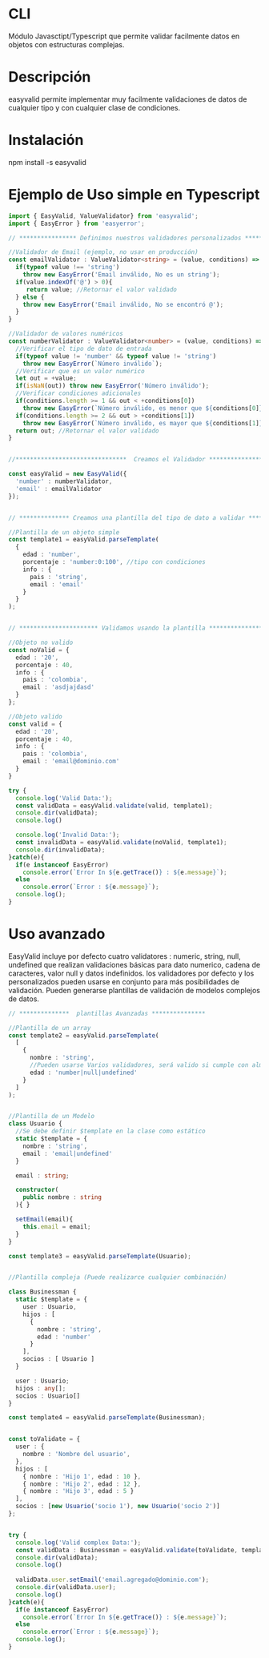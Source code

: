 # CLI
Módulo Javasctipt/Typescript que permite validar facilmente datos en objetos con estructuras complejas.

# Descripción
easyvalid permite implementar muy facilmente validaciones de datos de cualquier tipo y con cualquier clase de condiciones.

# Instalación
npm install -s easyvalid

# Ejemplo de Uso simple en Typescript

```Typescript
import { EasyValid, ValueValidator} from 'easyvalid';
import { EasyError } from 'easyerror';

// **************** Definimos nuestros validadores personalizados ************************

//Validador de Email (ejemplo, no usar en producción)
const emailValidator : ValueValidator<string> = (value, conditions) => {
  if(typeof value !== 'string')
    throw new EasyError('Email inválido, No es un string');
  if(value.indexOf('@') > 0){
     return value; //Retornar el valor validado
  } else {
    throw new EasyError('Email inválido, No se encontró @');
  }
} 

//Validador de valores numéricos
const numberValidator : ValueValidator<number> = (value, conditions) => {
  //Verificar el tipo de dato de entrada
  if(typeof value != 'number' && typeof value != 'string') 
    throw new EasyError(`Número inválido`);
  //Verificar que es un valor numérico
  let out = +value;
  if(isNaN(out)) throw new EasyError('Número inválido');
  //Verificar condiciones adicionales
  if(conditions.length >= 1 && out < +conditions[0])
    throw new EasyError(`Número inválido, es menor que ${conditions[0]}`);
  if(conditions.length >= 2 && out > +conditions[1])
    throw new EasyError(`Número inválido, es mayor que ${conditions[1]}`);
  return out; //Retornar el valor validado
}


//*******************************  Creamos el Validador *********************************

const easyValid = new EasyValid({
  'number' : numberValidator,
  'email' : emailValidator
});


// ************** Creamos una plantilla del tipo de dato a validar *************** 

//Plantilla de un objeto simple
const template1 = easyValid.parseTemplate(
  {
    edad : 'number',
    porcentaje : 'number:0:100', //tipo con condiciones
    info : {
      pais : 'string',
      email : 'email'
    }
  }
);


// ********************** Validamos usando la plantilla ************************

//Objeto no valido
const noValid = {
  edad : '20',
  porcentaje : 40,
  info : {
    pais : 'colombia',
    email : 'asdjajdasd'
  }
};

//Objeto valido
const valid = {
  edad : '20',
  porcentaje : 40,
  info : {
    pais : 'colombia',
    email : 'email@dominio.com'
  }
}

try {
  console.log('Valid Data:');
  const validData = easyValid.validate(valid, template1);  
  console.dir(validData);
  console.log()

  console.log('Invalid Data:');
  const invalidData = easyValid.validate(noValid, template1);  
  console.dir(invalidData);
}catch(e){
  if(e instanceof EasyError)
    console.error(`Error In ${e.getTrace()} : ${e.message}`);
  else 
    console.error(`Error : ${e.message}`);
  console.log();
}

```


# Uso avanzado

EasyValid incluye por defecto cuatro validatores : numeric, string, null, undefined
que realizan validaciones básicas para dato numerico, cadena de caracteres, valor null y datos indefinidos.
los validadores por defecto y los personalizados pueden usarse en conjunto para más posibilidades de validación.
Pueden generarse plantillas de validación de modelos complejos de datos.

```Typescript
// **************  plantillas Avanzadas *************** 

//Plantilla de un array
const template2 = easyValid.parseTemplate(
  [
    {
      nombre : 'string',
      //Pueden usarse Varios validadores, será valido si cumple con almenos uno
      edad : 'number|null|undefined'
    }
  ]
);


//Plantilla de un Modelo 
class Usuario {
  //Se debe definir $template en la clase como estático
  static $template = {
    nombre : 'string',
    email : 'email|undefined'
  }

  email : string;

  constructor(
    public nombre : string
  ){ }

  setEmail(email){
    this.email = email;
  }
}

const template3 = easyValid.parseTemplate(Usuario);


//Plantilla compleja (Puede realizarce cualquier combinación)

class Businessman {
  static $template = {
    user : Usuario,
    hijos : [ 
      {
        nombre : 'string',
        edad : 'number'
      }
    ],
    socios : [ Usuario ]
  }

  user : Usuario;
  hijos : any[];
  socios : Usuario[]
}

const template4 = easyValid.parseTemplate(Businessman);


const toValidate = {
  user : {
    nombre : 'Nombre del usuario',
  },
  hijos : [
    { nombre : 'Hijo 1', edad : 10 },
    { nombre : 'Hijo 2', edad : 12 },
    { nombre : 'Hijo 3', edad : 5 }
  ],
  socios : [new Usuario('socio 1'), new Usuario('socio 2')]
};


try {
  console.log('Valid complex Data:');
  const validData : Businessman = easyValid.validate(toValidate, template4);  
  console.dir(validData);
  console.log()
  
  validData.user.setEmail('email.agregado@dominio.com');
  console.dir(validData.user);
  console.log()
}catch(e){
  if(e instanceof EasyError)
    console.error(`Error In ${e.getTrace()} : ${e.message}`);
  else 
    console.error(`Error : ${e.message}`);
  console.log();
}


```

